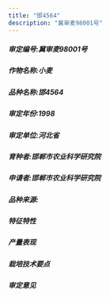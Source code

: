 ```yaml
---
title: "邯4564"
description: "冀审麦98001号"
---
```

##### 审定编号:冀审麦98001号

##### 作物名称:小麦

##### 品种名称:邯4564

##### 审定年份:1998

##### 审定单位:河北省

##### 育种者:邯郸市农业科学研究院

##### 申请者:邯郸市农业科学研究院

##### 品种来源:

##### 特征特性


##### 产量表现


##### 栽培技术要点


##### 审定意见

